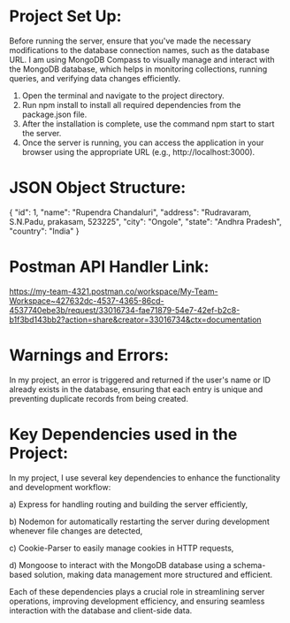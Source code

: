 # Project Set Up:

Before running the server, ensure that you've made the necessary modifications to the database connection names, such as the database URL. I am using MongoDB Compass to visually manage and interact with the MongoDB database, which helps in monitoring collections, running queries, and verifying data changes efficiently.

1. Open the terminal and navigate to the project directory.
2. Run npm install to install all required dependencies from the package.json file.
3. After the installation is complete, use the command npm start to start the server.
4. Once the server is running, you can access the application in your browser using the appropriate URL (e.g., http://localhost:3000).

# JSON Object Structure:

{
"id": 1,
"name": "Rupendra Chandaluri",
"address": "Rudravaram, S.N.Padu, prakasam, 523225",
"city": "Ongole",
"state": "Andhra Pradesh",
"country": "India"
}

# Postman API Handler Link:

https://my-team-4321.postman.co/workspace/My-Team-Workspace~427632dc-4537-4365-86cd-4537740ebe3b/request/33016734-fae71879-54e7-42ef-b2c8-b1f3bd143bb2?action=share&creator=33016734&ctx=documentation

# Warnings and Errors:

In my project, an error is triggered and returned if the user's name or ID already exists in the database, ensuring that each entry is unique and preventing duplicate records from being created.

# Key Dependencies used in the Project:

In my project, I use several key dependencies to enhance the functionality and development workflow:

a) Express for handling routing and building the server efficiently,

b) Nodemon for automatically restarting the server during development whenever file changes are detected,

c) Cookie-Parser to easily manage cookies in HTTP requests,

d) Mongoose to interact with the MongoDB database using a schema-based solution, making data management more structured and efficient.

Each of these dependencies plays a crucial role in streamlining server operations, improving development efficiency, and ensuring seamless interaction with the database and client-side data.
